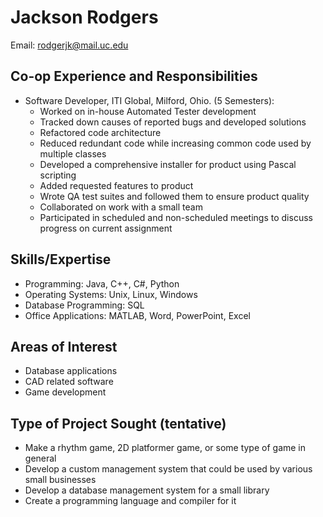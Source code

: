 # Jackson Rodgers
Email: rodgerjk@mail.uc.edu
## Co-op Experience and Responsibilities
- Software Developer, ITI Global, Milford, Ohio. (5 Semesters):
	- Worked on in-house Automated Tester development
	- Tracked down causes of reported bugs and developed solutions
	- Refactored code architecture
	- Reduced redundant code while increasing common code used by multiple classes
	- Developed a comprehensive installer for product using Pascal scripting
	- Added requested features to product
	- Wrote QA test suites and followed them to ensure product quality
	- Collaborated on work with a small team 
	- Participated in scheduled and non-scheduled meetings to discuss progress on current assignment
## Skills/Expertise
- Programming: Java, C++, C#, Python
- Operating Systems: Unix, Linux, Windows
- Database Programming: SQL
- Office Applications: MATLAB, Word, PowerPoint, Excel
## Areas of Interest
- Database applications
- CAD related software
- Game development
## Type of Project Sought (tentative)
- Make a rhythm game, 2D platformer game, or some type of game in general
- Develop a custom management system that could be used by various small businesses
- Develop a database management system for a small library
- Create a programming language and compiler for it